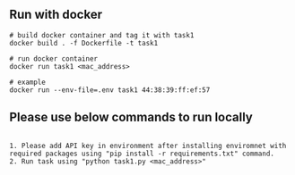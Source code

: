 ## Run with docker

```
# build docker container and tag it with task1
docker build . -f Dockerfile -t task1

# run docker container
docker run task1 <mac_address>

# example 
docker run --env-file=.env task1 44:38:39:ff:ef:57

```


## Please use below commands to run locally

```

1. Please add API key in environment after installing enviromnet with required packages using "pip install -r requirements.txt" command.
2. Run task using "python task1.py <mac_address>"

```